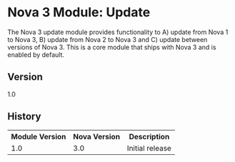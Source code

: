 # Nova 3 Module: Update

The Nova 3 update module provides functionality to A) update from Nova 1 to Nova 3, B) update from Nova 2 to Nova 3 and C) update between versions of Nova 3. This is a core module that ships with Nova 3 and is enabled by default.

## Version

1.0

## History

<table>
	<tr>
		<th>Module Version</th><th>Nova Version</th><th>Description</th>
	</tr>
	<tr>
		<td>1.0</td><td>3.0</td><td>Initial release</td>
	</tr>
</table>